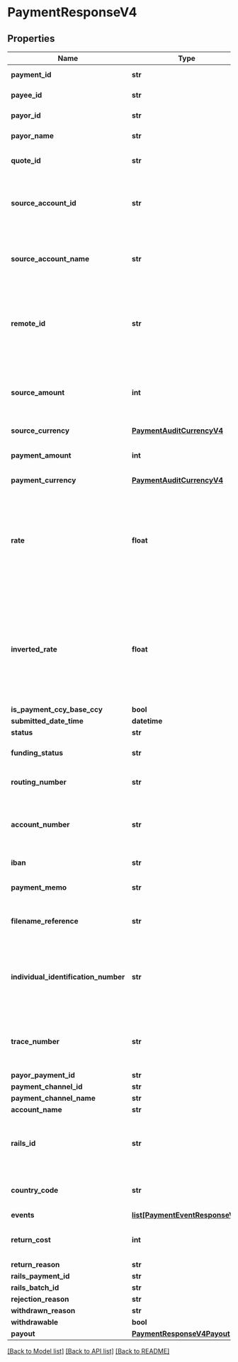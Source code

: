 # PaymentResponseV4

## Properties
Name | Type | Description | Notes
------------ | ------------- | ------------- | -------------
**payment_id** | **str** | The id of the payment | 
**payee_id** | **str** | The id of the paymeee | 
**payor_id** | **str** | The id of the payor | 
**payor_name** | **str** | The name of the payor | [optional] 
**quote_id** | **str** | The quote Id used for the FX | 
**source_account_id** | **str** | The id of the source account from which the payment was taken | 
**source_account_name** | **str** | The name of the source account from which the payment was taken | [optional] 
**remote_id** | **str** | The remote id by which the payor refers to the payee. Only populated once payment is confirmed | [optional] 
**source_amount** | **int** | The source amount for the payment (amount debited to make the payment) | [optional] 
**source_currency** | [**PaymentAuditCurrencyV4**](PaymentAuditCurrencyV4.md) |  | [optional] 
**payment_amount** | **int** | The amount which the payee will receive | 
**payment_currency** | [**PaymentAuditCurrencyV4**](PaymentAuditCurrencyV4.md) |  | [optional] 
**rate** | **float** | The FX rate for the payment, if FX was involved. **Note** that (depending on the role of the caller) this information may not be displayed | [optional] 
**inverted_rate** | **float** | The inverted FX rate for the payment, if FX was involved. **Note** that (depending on the role of the caller) this information may not be displayed | [optional] 
**is_payment_ccy_base_ccy** | **bool** |  | [optional] 
**submitted_date_time** | **datetime** |  | 
**status** | **str** |  | 
**funding_status** | **str** | The funding status of the payment | 
**routing_number** | **str** | The routing number for the payment. | [optional] 
**account_number** | **str** | The account number for the account which will receive the payment. | [optional] 
**iban** | **str** | The iban for the payment. | [optional] 
**payment_memo** | **str** | The payment memo set by the payor | [optional] 
**filename_reference** | **str** | ACH file payment was submitted in, if applicable | [optional] 
**individual_identification_number** | **str** | Individual Identification Number assigned to the payment in the ACH file, if applicable | [optional] 
**trace_number** | **str** | Trace Number assigned to the payment in the ACH file, if applicable | [optional] 
**payor_payment_id** | **str** |  | [optional] 
**payment_channel_id** | **str** |  | [optional] 
**payment_channel_name** | **str** |  | [optional] 
**account_name** | **str** |  | [optional] 
**rails_id** | **str** | The rails ID. Default value is RAILS ID UNAVAILABLE when not populated. | [default to 'RAILS ID UNAVAILABLE']
**country_code** | **str** | The country code of the payment channel. | [optional] 
**events** | [**list[PaymentEventResponseV4]**](PaymentEventResponseV4.md) |  | 
**return_cost** | **int** | The return cost if a returned payment. | [optional] 
**return_reason** | **str** |  | [optional] 
**rails_payment_id** | **str** |  | [optional] 
**rails_batch_id** | **str** |  | [optional] 
**rejection_reason** | **str** |  | [optional] 
**withdrawn_reason** | **str** |  | [optional] 
**withdrawable** | **bool** |  | [optional] 
**payout** | [**PaymentResponseV4Payout**](PaymentResponseV4Payout.md) |  | [optional] 

[[Back to Model list]](../README.md#documentation-for-models) [[Back to API list]](../README.md#documentation-for-api-endpoints) [[Back to README]](../README.md)


